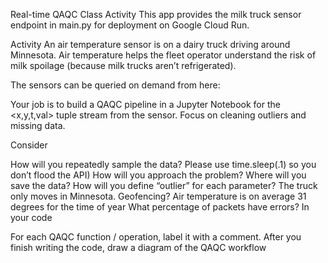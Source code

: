 Real-time QAQC Class Activity
This app provides the milk truck sensor endpoint in main.py for deployment on Google Cloud Run.

Activity
An air temperature sensor is on a dairy truck driving around Minnesota. Air temperature helps the fleet operator understand the risk of milk spoilage (because milk trucks aren’t refrigerated).

The sensors can be queried on demand from here:

Your job is to build a QAQC pipeline in a Jupyter Notebook for the <x,y,t,val> tuple stream from the sensor. Focus on cleaning outliers and missing data.

Consider

How will you repeatedly sample the data?
Please use time.sleep(.1) so you don’t flood the API)
How will you approach the problem?
Where will you save the data?
How will you define “outlier” for each parameter?
The truck only moves in Minnesota. Geofencing?
Air temperature is on average 31 degrees for the time of year
What percentage of packets have errors?
In your code

For each QAQC function / operation, label it with a comment.
After you finish writing the code, draw a diagram of the QAQC workflow
